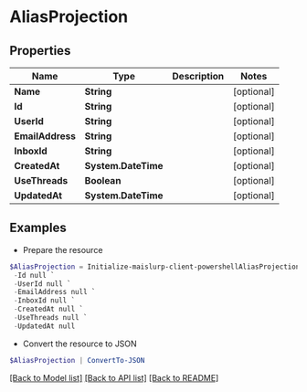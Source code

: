 # AliasProjection
## Properties

Name | Type | Description | Notes
------------ | ------------- | ------------- | -------------
**Name** | **String** |  | [optional] 
**Id** | **String** |  | [optional] 
**UserId** | **String** |  | [optional] 
**EmailAddress** | **String** |  | [optional] 
**InboxId** | **String** |  | [optional] 
**CreatedAt** | **System.DateTime** |  | [optional] 
**UseThreads** | **Boolean** |  | [optional] 
**UpdatedAt** | **System.DateTime** |  | [optional] 

## Examples

- Prepare the resource
```powershell
$AliasProjection = Initialize-maislurp-client-powershellAliasProjection  -Name null `
 -Id null `
 -UserId null `
 -EmailAddress null `
 -InboxId null `
 -CreatedAt null `
 -UseThreads null `
 -UpdatedAt null
```

- Convert the resource to JSON
```powershell
$AliasProjection | ConvertTo-JSON
```

[[Back to Model list]](../README#documentation-for-models) [[Back to API list]](../README#documentation-for-api-endpoints) [[Back to README]](../README)

